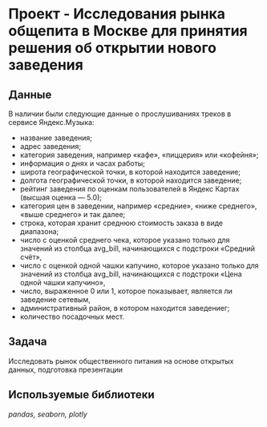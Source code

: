 # Проект - Исследования рынка общепита в Москве для принятия решения об открытии нового заведения


## Данные

В наличии были следующие данные о прослушиваниях треков в сервисе Яндекс.Музыка:
- название заведения;
- адрес заведения;
- категория заведения, например «кафе», «пиццерия» или «кофейня»;
- информация о днях и часах работы;
- широта географической точки, в которой находится заведение;
- долгота географической точки, в которой находится заведение;
- рейтинг заведения по оценкам пользователей в Яндекс Картах (высшая оценка — 5.0);
- категория цен в заведении, например «средние», «ниже среднего», «выше среднего» и так далее;
- строка, которая хранит среднюю стоимость заказа в виде диапазона;
- число с оценкой среднего чека, которое указано только для значений из столбца avg_bill, начинающихся с подстроки «Средний счёт»,
- число с оценкой одной чашки капучино, которое указано только для значений из столбца avg_bill, начинающихся с подстроки «Цена одной чашки капучино»,
- число, выраженное 0 или 1, которое показывает, является ли заведение сетевым,
- административный район, в котором находится заведениег;
- количество посадочных мест.

## Задача

Исследовать рынок общественного питания на основе открытых данных, подготовка презентации

## Используемые библиотеки
*pandas, seaborn, plotly*
